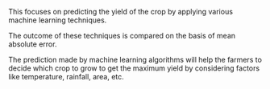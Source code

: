 This focuses on predicting the yield of the crop by applying various machine learning techniques.

The outcome of these techniques is compared on the basis of mean absolute error. 

The prediction made by machine learning algorithms will help the farmers to decide which crop to grow to get the maximum yield by considering factors like temperature, rainfall, area, etc.
